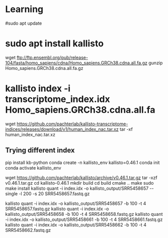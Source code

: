 # Learning
#sudo apt update
# sudo apt install kallisto
wget ftp://ftp.ensembl.org/pub/release-104/fasta/homo_sapiens/cdna/Homo_sapiens.GRCh38.cdna.all.fa.gz
gunzip Homo_sapiens.GRCh38.cdna.all.fa.gz

# kallisto index -i transcriptome_index.idx Homo_sapiens.GRCh38.cdna.all.fa
wget https://github.com/pachterlab/kallisto-transcriptome-indices/releases/download/v1/human_index_nac.tar.xz
tar -xf human_index_nac.tar.xz

## Trying different index 
pip install kb-python
conda create -n kallisto_env kallisto=0.46.1
conda init
conda activate kallisto_env



wget https://github.com/pachterlab/kallisto/archive/v0.46.1.tar.gz
tar -xzf v0.46.1.tar.gz
cd kallisto-0.46.1
mkdir build
cd build
cmake ..
make
sudo make install
kallisto quant -i index.idx -o kallisto_output/SRR5458657 --single -l 200 -s 20 SRR5458657.fastq.gz




kallisto quant -i index.idx -o kallisto_output/SRR5458657 -b 100 -t 4 SRR5458657.fastq.gz
kallisto quant -i index.idx -o kallisto_output/SRR5458658 -b 100 -t 4 SRR5458658.fastq.gz
kallisto quant -i index.idx -o kallisto_output/SRR5458661 -b 100 -t 4 SRR5458661.fastq.gz
kallisto quant -i index.idx -o kallisto_output/SRR5458662 -b 100 -t 4 SRR5458662.fastq.gz